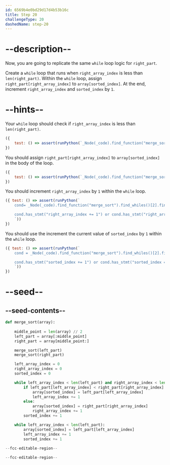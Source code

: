 ```yaml
---
id: 6569b4e0bd29d17d4b53b16c
title: Step 20
challengeType: 20
dashedName: step-20
---
```


# --description--

Now, you are going to replicate the same `while` loop logic for `right_part`.

Create a `while` loop that runs when `right_array_index` is less than `len(right_part)`. Within the `while` loop, assign `right_part[right_array_index]` to `array[sorted_index]`.
At the end, increment `right_array_index` and `sorted_index` by `1`.

# --hints--

Your `while` loop should check if `right_array_index` is less than `len(right_part)`.

```js
({
    test: () => assert(runPython(`_Node(_code).find_function("merge_sort").find_whiles()[2].find_conditions()[0].is_equivalent("right_array_index < len(right_part)")`)) 
})
```

You should assign `right_part[right_array_index]` to `array[sorted_index]` in the body of the loop. 

```js
({
    test: () => assert(runPython(`_Node(_code).find_function("merge_sort").find_whiles()[2].find_body().has_stmt("array[sorted_index] = right_part[right_array_index]")`))
})
```

You should increment `right_array_index` by `1` within the `while` loop.

```js
({ test: () => assert(runPython(`
    cond= _Node(_code).find_function("merge_sort").find_whiles()[2].find_body()

    cond.has_stmt("right_array_index += 1") or cond.has_stmt("right_array_index = right_array_index + 1") or cond.has_stmt("right_array_index = 1 + right_array_index")
    `))
}) 
```

You should use the increment the current value of `sorted_index` by `1` within the `while` loop.

```js
({ test: () => assert(runPython(`
    cond = _Node(_code).find_function("merge_sort").find_whiles()[2].find_body()

    cond.has_stmt("sorted_index += 1") or cond.has_stmt("sorted_index = sorted_index + 1") or cond.has_stmt("sorted_index = 1 + sorted_index")
    `))
}) 
```

# --seed--

## --seed-contents--

```py
def merge_sort(array):
    
    middle_point = len(array) // 2
    left_part = array[:middle_point]
    right_part = array[middle_point:]

    merge_sort(left_part)
    merge_sort(right_part)

    left_array_index = 0
    right_array_index = 0
    sorted_index = 0

    while left_array_index < len(left_part) and right_array_index < len(right_part):
        if left_part[left_array_index] < right_part[right_array_index]:
            array[sorted_index] = left_part[left_array_index]
            left_array_index += 1
        else:
            array[sorted_index] = right_part[right_array_index]
            right_array_index += 1
        sorted_index += 1

    while left_array_index < len(left_part):
        array[sorted_index] = left_part[left_array_index]
        left_array_index += 1
        sorted_index += 1
    
--fcc-editable-region--

--fcc-editable-region--
```
